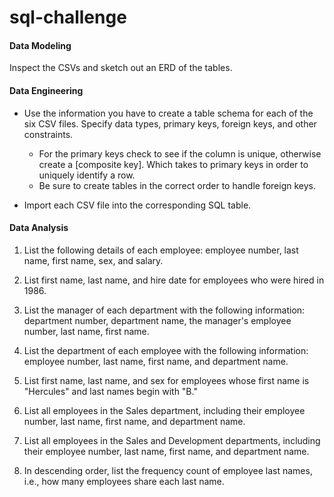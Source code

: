 # sql-challenge

#### Data Modeling

Inspect the CSVs and sketch out an ERD of the tables.

#### Data Engineering

* Use the information you have to create a table schema for each of the six CSV files. Specify data types, primary keys, foreign keys, and other constraints.

  * For the primary keys check to see if the column is unique, otherwise create a [composite key]. Which takes to primary keys in order to uniquely identify a row.
  * Be sure to create tables in the correct order to handle foreign keys.

* Import each CSV file into the corresponding SQL table.

#### Data Analysis

1. List the following details of each employee: employee number, last name, first name, sex, and salary.

2. List first name, last name, and hire date for employees who were hired in 1986.

3. List the manager of each department with the following information: department number, department name, the manager's employee number, last name, first name.

4. List the department of each employee with the following information: employee number, last name, first name, and department name.

5. List first name, last name, and sex for employees whose first name is "Hercules" and last names begin with "B."

6. List all employees in the Sales department, including their employee number, last name, first name, and department name.

7. List all employees in the Sales and Development departments, including their employee number, last name, first name, and department name.

8. In descending order, list the frequency count of employee last names, i.e., how many employees share each last name.

